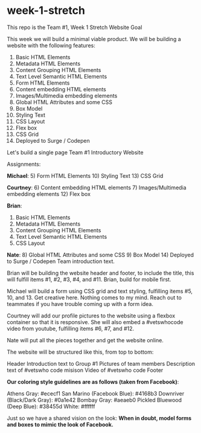 # week-1-stretch
This repo is the Team #1, Week 1 Stretch Website Goal

This week we will build a minimal viable product. We will be building a website with the following features:

1) Basic HTML Elements
2) Metadata HTML Elements
3) Content Grouping HTML Elements
4) Text Level Semantic HTML Elements
5) Form HTML Elements
6) Content embedding HTML elements
7) Images/Multimedia embedding elements
8) Global HTML Attributes and some CSS
9) Box Model
10) Styling Text
11) CSS Layout
12) Flex box
13) CSS Grid
14) Deployed to Surge / Codepen


Let's build a single page Team #1 Introductory Website


Assignments:

**Michael**:
5) Form HTML Elements
10) Styling Text
13) CSS Grid

**Courtney**:
6) Content embedding HTML elements
7) Images/Multimedia embedding elements
12) Flex box

**Brian**:
1) Basic HTML Elements
2) Metadata HTML Elements
3) Content Grouping HTML Elements
4) Text Level Semantic HTML Elements
11) CSS Layout

**Nate**:
8) Global HTML Attributes and some CSS
9) Box Model
14) Deployed to Surge / Codepen
Team introduction text.

Brian will be building the website header and footer, to include the title, this will fulfill items #1, #2, #3, #4, and #11. Brian, build for mobile first.

Michael will build a form using CSS grid and text styling, fulfilling items #5, 10, and 13. Get creative here. Nothing comes to my mind. Reach out to teammates if you have trouble coming up with a form idea.

Courtney will add our profile pictures to the website using a flexbox container so that it is responsive. She will also embed a #vetswhocode video from youtube, fulfilling items #6, #7, and #12. 

Nate will put all the pieces together and get the website online.


The website will be structured like this, from top to bottom:

Header
Introduction text to Group #1
Pictures of team members
Description text of #vetswho code misison
Video of #vetswho code
Footer


**Our coloring style guidelines are as follows (taken from Facebook)**:

Athens Gray: #ececf1
San Marino (Facebook Blue): #4168b3
Downriver (Black/Dark Gray): #0a1e42
Bombay Gray: #aeaeb0
Pickled Bluewood (Deep Blue): #38455d
White: #ffffff

Just so we have a shared vision on the look: **When in doubt, model forms and boxes to mimic the look of Facebook.**
